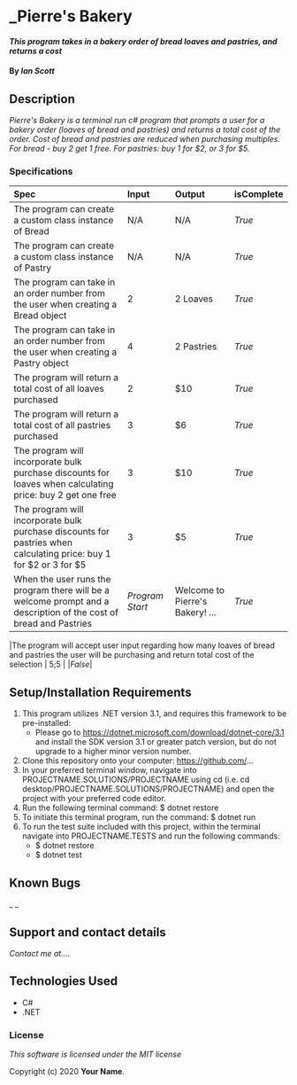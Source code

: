 # _Pierre's Bakery

#### _This program takes in a bakery order of bread loaves and pastries, and returns a cost_

#### By _**Ian Scott**_

## Description

_Pierre's Bakery is a terminal run c# program that prompts a user for a bakery order (loaves of bread and pastries) and returns a total cost of the order. Cost of bread and pastries are reduced when purchasing multiples. For bread - buy 2 get 1 free. For pastries: buy 1 for $2, or 3 for $5._

### Specifications
| Spec | Input | Output | isComplete |
| :-------------     | :------------- | :------------- |:------------- |
|The program can create a custom class instance of Bread | N/A |N/A  | _True_ |
|The program can create a custom class instance of Pastry | N/A | N/A | _True_ |
|The program can take in an order number from the user when creating a Bread object | 2 | 2 Loaves |_True_ |
|The program can take in an order number from the user when creating a Pastry object | 4 | 2 Pastries |_True_ |
|The program will return a total cost of all loaves purchased | 2 | $10 |_True_|
|The program will return a total cost of all pastries purchased | 3 | $6 |_True_|
|The program will incorporate bulk purchase discounts for loaves when calculating price: buy 2 get one free | 3 | $10 |_True_|
|The program will incorporate bulk purchase discounts for pastries when calculating price: buy 1 for $2 or 3 for $5 | 3 | $5 |_True_|
|When the user runs the program there will be a welcome prompt and a description of the cost of bread and Pastries | _Program Start_ | Welcome to Pierre's Bakery! ... |_True_|

|The program will accept user input regarding how many loaves of bread and pastries the user will be purchasing and return total cost of the selection | 5;5 |  |_False_|

## Setup/Installation Requirements

1. This program utilizes .NET version 3.1, and requires this framework to be pre-installed:
    * Please go to https://dotnet.microsoft.com/download/dotnet-core/3.1 and install the SDK   version 3.1 or greater patch version, but do not upgrade to a higher minor version number.
2. Clone this repository onto your computer: https://github.com/...
3. In your preferred terminal window, navigate into PROJECTNAME.SOLUTIONS/PROJECTNAME using cd (i.e. cd desktop/PROJECTNAME.SOLUTIONS/PROJECTNAME) and open the project with your preferred code editor.
4. Run the following terminal command: $ dotnet restore
5. To initiate this terminal program, run the command: $ dotnet run
6. To run the test suite included with this project, within the terminal navigate into PROJECTNAME.TESTS and run the following commands:
    * $ dotnet restore
    * $ dotnet test


## Known Bugs

_ _

## Support and contact details

_Contact me at...._

## Technologies Used

- C#
- .NET

### License

_This software is licensed under the MIT license_

Copyright (c) 2020 **Your Name**.